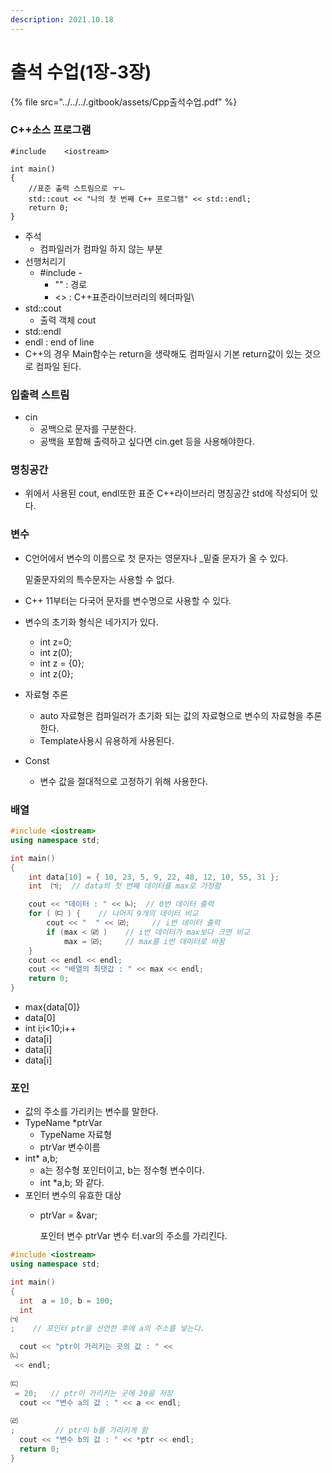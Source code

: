 ```yaml
---
description: 2021.10.18
---
```


# 출석 수업(1장-3장)

{% file src="../../../.gitbook/assets/Cpp출석수업.pdf" %}

### C++소스 프로그램

```
#include	<iostream>

int main()
{
    //표준 출력 스트림으로 ㅜㄴ
    std::cout << "나의 첫 번째 C++ 프로그램" << std::endl;
    return 0;
}
```

* 주석
  * 컴파일러가 컴파일 하지 않는 부분
* 선행처리기
  * \#include -
    * "" : 경로
    * <> : C++표준라이브러리의 헤더파일\\
* std::cout
  * 출력 객체 cout
*  std::endl
  * endl : end of line
* C++의 경우 Main함수는 return을 생략해도 컴파일시 기본 return값이 있는 것으로 컴파일 된다. 

### 입출력 스트림

* cin
  * 공백으로 문자를 구분한다.
  * 공백을 포함해 출력하고 싶다면 cin.get 등을 사용해야한다.

### 명칭공간

* 위에서 사용된 cout, endl또한 표준 C++라이브러리 명칭공간 std에 작성되어 있다.

### 변수

*   C언어에서 변수의 이름으로 첫 문자는 영문자나 \_밑줄 문자가 올 수 있다.

    밑줄문자외의 특수문자는 사용할 수 없다.
* C++ 11부터는 다국어 문자를 변수명으로 사용할 수 있다.
* 변수의 초기화 형식은 네가지가 있다.
  * int z=0;
  * int z(0);
  * int z = {0};
  * int z{0};
* 자료형 추론
  * auto 자료형은  컴파일러가 초기화 되는 값의 자료형으로 변수의 자료형을 추론한다.
  * Template사용시 유용하게 사용된다.
* Const
  * 변수 값을 절대적으로 고정하기 위해 사용한다.

### 배열

```cpp
#include <iostream>
using namespace std;

int main()
{
    int data[10] = { 10, 23, 5, 9, 22, 48, 12, 10, 55, 31 };
    int  ㈀;  // data의 첫 번째 데이터를 max로 가정함

    cout << "데이터 : " << ㈁;  // 0번 데이터 출력
    for ( ㈂ ) {    // 나머지 9개의 데이터 비교
        cout << "  " << ㈃;     // i번 데이터 출력
        if (max < ㈃ )    // i번 데이터가 max보다 크면 비교
            max = ㈃;     // max를 i번 데이터로 바꿈
    }
    cout << endl << endl;
    cout << "배열의 최댓값 : " << max << endl;
    return 0;
}
```

* max{data\[0]}
* data\[0]
* int i;i<10;i++
* data\[i]
* data\[i]
* data\[i]

### 포인

* 값의 주소를 가리키는 변수를 말한다.
* TypeName \*ptrVar
  * TypeName 자료형
  * ptrVar 변수이름
* int\* a,b;
  * a는 정수형 포인터이고, b는 정수형 변수이다.
  * int \*a,b; 와 같다.
* 포인터 변수의 유효한 대상
  *   ptrVar = \&var;

      포인터 변수 ptrVar 변수 터.var의 주소를 가리킨다.

```cpp
#include <iostream>
using namespace std;

int main()
{
  int  a = 10, b = 100;
  int  
㈀
; 	 // 포인터 ptr을 선언한 후에 a의 주소를 넣는다.

  cout << "ptr이 가리키는 곳의 값 : " << 
㈁
 << endl;
  
㈂
 = 20;   // ptr이 가리키는 곳에 20을 저장
  cout << "변수 a의 값 : " << a << endl;
  
㈃
;         // ptr이 b를 가리키게 함
  cout << "변수 b의 값 : " << *ptr << endl;
  return 0;
}
```



